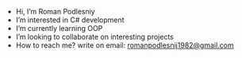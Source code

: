 - Hi, I’m Roman Podlesniy
- I’m interested in C# development
- I’m currently learning OOP
- I’m looking to collaborate on interesting projects
- How to reach me? write on email: romanpodlesnij1982@gmail.com

<!---
Roman20282/Roman20282 is a ✨ special ✨ repository because its `README.md` (this file) appears on your GitHub profile.
You can click the Preview link to take a look at your changes.
--->
